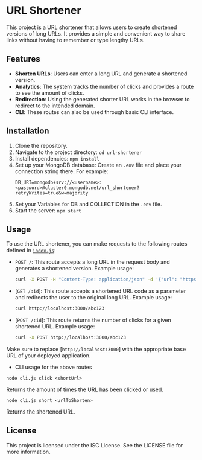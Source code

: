 # URL Shortener

This project is a URL shortener that allows users to create shortened versions of long URLs. It provides a simple and convenient way to share links without having to remember or type lengthy URLs.

## Features

- **Shorten URLs**: Users can enter a long URL and generate a shortened version.
- **Analytics**: The system tracks the number of clicks and provides a route to see the amount of clicks.
- **Redirection**: Using the generated shorter URL works in the browser to redirect to the intended domain.
- **CLI**: These routes can also be used through basic CLI interface.

## Installation

1. Clone the repository.
2. Navigate to the project directory: `cd url-shortener`
3. Install dependencies: `npm install`
4. Set up your MongoDB database: Create an `.env` file and place your connection string there. For example:
    ```
    DB_URI=mongodb+srv://<username>:<password>@cluster0.mongodb.net/url_shortener?retryWrites=true&w=majority
    ```
5. Set your Variables for DB and COLLECTION in the `.env` file.
6. Start the server: `npm start`

## Usage

To use the URL shortener, you can make requests to the following routes defined in [`index.js`](index.js):

- `POST /`: This route accepts a long URL in the request body and generates a shortened version. Example usage:
    ```sh
    curl -X POST -H "Content-Type: application/json" -d '{"url": "https://example.com/very-long-url"}' http://localhost:3000/
    ```

- [`GET /:id`]: This route accepts a shortened URL code as a parameter and redirects the user to the original long URL. Example usage:
    ```sh
    curl http://localhost:3000/abc123
    ```

- [`POST /:id`]: This route returns the number of clicks for a given shortened URL. Example usage:
    ```sh
    curl -X POST http://localhost:3000/abc123
    ```

Make sure to replace [`http://localhost:3000`] with the appropriate base URL of your deployed application.

- CLI usage for the above routes

```
node cli.js click <shortUrl>
```
Returns the amount of times the URL has been clicked or used.

```
node cli.js short <urlToShorten>
```
Returns the shortened URL.

## License

This project is licensed under the ISC License. See the LICENSE file for more information.